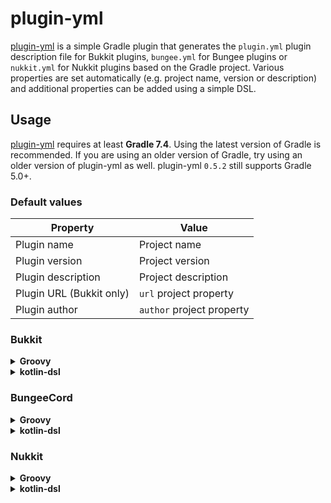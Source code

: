 # plugin-yml
[plugin-yml] is a simple Gradle plugin that generates the `plugin.yml` plugin description file for Bukkit plugins,
`bungee.yml` for Bungee plugins or `nukkit.yml` for Nukkit plugins based on the Gradle project. Various properties
are set automatically (e.g. project name, version or description) and additional properties can be added using a
simple DSL.

## Usage
[plugin-yml] requires at least **Gradle 7.4**. Using the latest version of Gradle is recommended.
If you are using an older version of Gradle, try using an older version of plugin-yml as well.
plugin-yml `0.5.2` still supports Gradle 5.0+.

### Default values

| Property | Value |
| ------------- | ------------- |
| Plugin name | Project name |
| Plugin version | Project version |
| Plugin description | Project description |
| Plugin URL (Bukkit only) | `url` project property |
| Plugin author | `author` project property |

### Bukkit

<details>
<summary><strong>Groovy</strong></summary>

```groovy
plugins {
    id 'net.minecrell.plugin-yml.bukkit' version '0.5.3'
}

dependencies {
    // Downloaded from Maven Central when the plugin is loaded
    library 'com.google.code.gson:gson:2.8.7' // All platforms
    bukkitLibrary 'com.google.code.gson:gson:2.8.7' // Bukkit only
}

bukkit {
    // Default values can be overridden if needed
    // name = 'TestPlugin'
    // version = '1.0'
    // description = 'This is a test plugin'
    // website = 'https://example.com'
    // author = 'Notch'
    
    // Plugin main class (required)
    main = 'com.example.testplugin.TestPlugin'
    
    // Mark plugin for supporting Folia
    foliaSupported = true
    
    // API version (should be set for 1.13+)
    apiVersion = '1.13'
    
    // Other possible properties from plugin.yml (optional)
    load = 'STARTUP' // or 'POSTWORLD' 
    authors = ['Notch', 'Notch2']
    contributors = ['Notch3', 'Notch4']
    depend = ['WorldEdit']
    softDepend = ['Essentials']
    loadBefore = ['BrokenPlugin']
    prefix = 'TEST'
    defaultPermission = 'OP' // 'TRUE', 'FALSE', 'OP' or 'NOT_OP'
    provides = ['TestPluginOldName', 'TestPlug']
    
    commands {
        test {
            description = 'This is a test command!'
            aliases = ['t']
            permission = 'testplugin.test'
            usage = 'Just run the command!'
            // permissionMessage = 'You may not test this command!' 
        }
        // ...
    }
    
    permissions {
        'testplugin.*' {
            children = ['testplugin.test'] // Defaults permissions to true
            // You can also specify the values of the permissions
            childrenMap = ['testplugin.test': false]
        }
        'testplugin.test' {
            description = 'Allows you to run the test command'
            setDefault('OP') // 'TRUE', 'FALSE', 'OP' or 'NOT_OP'
        }
    }
}
```
</details>

<details>
<summary><strong>kotlin-dsl</strong></summary>

```kotlin
plugins {
    id("net.minecrell.plugin-yml.bukkit") version "0.5.3"
}

dependencies {
    // Downloaded from Maven Central when the plugin is loaded
    library(kotlin("stdlib")) // All platforms
    library("com.google.code.gson", "gson", "2.8.7") // All platforms
    bukkitLibrary("com.google.code.gson", "gson", "2.8.7") // Bukkit only
}

bukkit {
    // Default values can be overridden if needed
    // name = "TestPlugin"
    // version = "1.0"
    // description = "This is a test plugin"
    // website = "https://example.com"
    // author = "Notch"
    
    // Plugin main class (required)
    main = "com.example.testplugin.TestPlugin"
    
    // Mark plugin for supporting Folia
    foliaSupported = true

    
    // API version (should be set for 1.13+)
    apiVersion = "1.13"
    
    // Other possible properties from plugin.yml (optional)
    load = BukkitPluginDescription.PluginLoadOrder.STARTUP // or POSTWORLD 
    authors = listOf("Notch", "Notch2")
    contributors = listOf("Notch3", "Notch4")
    depend = listOf("WorldEdit")
    softDepend = listOf("Essentials")
    loadBefore = listOf("BrokenPlugin")
    prefix = "TEST"
    defaultPermission = BukkitPluginDescription.Permission.Default.OP // TRUE, FALSE, OP or NOT_OP
    provides = listOf("TestPluginOldName", "TestPlug")
    
    commands {
        register("test") {
            description = "This is a test command!"
            aliases = listOf("t")
            permission = "testplugin.test"
            usage = "Just run the command!"
            // permissionMessage = "You may not test this command!" 
        }
        // ...
    }
    
    permissions {
        register("testplugin.*") {
            children = listOf("testplugin.test") // Defaults permissions to true
            // You can also specify the values of the permissions
            childrenMap = mapOf("testplugin.test" to true)
        }
        register("testplugin.test") {
            description = "Allows you to run the test command"
            default = BukkitPluginDescription.Permission.Default.OP // TRUE, FALSE, OP or NOT_OP
        }
    }
}
```
</details>

### BungeeCord

<details>
<summary><strong>Groovy</strong></summary>

```groovy
plugins {
    id 'net.minecrell.plugin-yml.bungee' version '0.5.3'
}

dependencies {
    // Downloaded from Maven Central when the plugin is loaded
    library 'com.google.code.gson:gson:2.8.7' // All platforms
    bungeeLibrary 'com.google.code.gson:gson:2.8.7' // Bungee only
}

bungee {
    // Default values can be overridden if needed
    // name = 'TestPlugin'
    // version = '1.0'
    // description = 'This is a test plugin'
    
    // Plugin main class (required)
    main = 'com.example.testplugin.TestPlugin'
    
    // Other possible properties from bungee.yml
    author = 'Notch'
    depends = ['Yamler']
    softDepends = ['ServerListPlus']
}
```
</details>

<details>
<summary><strong>kotlin-dsl</strong></summary>

```kotlin
plugins {
    id("net.minecrell.plugin-yml.bungee") version "0.5.3"
}

dependencies {
    // Downloaded from Maven Central when the plugin is loaded
    library(kotlin("stdlib")) // All platforms
    library("com.google.code.gson", "gson", "2.8.7") // All platforms
    bungeeLibrary("com.google.code.gson", "gson", "2.8.7") // Bungee only
}

bungee {
    // Default values can be overridden if needed
    // name = "TestPlugin"
    // version = "1.0"
    // description = "This is a test plugin"
    
    // Plugin main class (required)
    main = "com.example.testplugin.TestPlugin"
    
    // Other possible properties from bungee.yml
    author = "Notch"
    depends = setOf("Yamler")
    softDepends = setOf("ServerListPlus")
}
```
</details>

### Nukkit

<details>
<summary><strong>Groovy</strong></summary>

```groovy
plugins {
    id 'net.minecrell.plugin-yml.nukkit' version '0.5.3'
}

nukkit {
    // Default values can be overridden if needed
    // name = 'TestPlugin'
    // version = '1.0'
    // description = 'This is a test plugin'
    // website = 'https://example.com'
    // author = 'Notch'
    
    // Plugin main class and api (required)
    main = 'com.example.testplugin.TestPlugin'
    api = ['1.0.0']
    
    // Other possible properties from nukkit.yml (optional)
    load = 'STARTUP' // or 'POSTWORLD' 
    authors = ['Notch', 'Notch2']
    depend = ['PlotSquared']
    softDepend = ['LuckPerms']
    loadBefore = ['BrokenPlugin']
    prefix = 'TEST'
    
    commands {
        test {
            description = 'This is a test command!'
            aliases = ['t']
            permission = 'testplugin.test'
            usage = 'Just run the command!'
        }
        // ...
    }
    
    permissions {
        'testplugin.*' {
            description = 'Allows you to run all testplugin commands'
            children {
                'testplugin.test' {
                    description = 'Allows you to run the test command'
                    setDefault('OP') // 'TRUE', 'FALSE', 'OP' or 'NOT_OP'
                }
            }
        }
    }
}
```
</details>

<details>
<summary><strong>kotlin-dsl</strong></summary>

```kotlin
plugins {
    id("net.minecrell.plugin-yml.nukkit") version "0.5.3"
}

nukkit {
    // Default values can be overridden if needed
    // name = "TestPlugin"
    // version = "1.0"
    // description = "This is a test plugin"
    // website = "https://example.com"
    // author = "Notch"
    
    // Plugin main class and api (required)
    main = "com.example.testplugin.TestPlugin"
    api = listOf("1.0.0")
    
    // Other possible properties from nukkit.yml (optional)
    load = NukkitPluginDescription.PluginLoadOrder.STARTUP // or POSTWORLD 
    authors = listOf("Notch", "Notch2")
    depend = listOf("PlotSquared")
    softDepend = listOf("LuckPerms")
    loadBefore = listOf("BrokenPlugin")
    prefix = "TEST"
    
    commands {
        register("test") {
            description = "This is a test command!"
            aliases = listOf("t")
            permission = "testplugin.test"
            usage = "Just run the command!"
        }
        // ...
    }
    
    permissions {
        register("testplugin.*") {
            description = "Allows you to run all testplugin commands"
            children {
                register("testplugin.test") {
                    description = "Allows you to run the test command"
                    default = NukkitPluginDescription.Permission.Default.OP // TRUE, FALSE, OP or NOT_OP
                }            
            }
        }
    }
}
```
</details>

[plugin-yml]: https://github.com/Minecrell/plugin-yml
